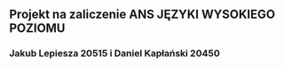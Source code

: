 ## Projekt na zaliczenie ANS JĘZYKI WYSOKIEGO POZIOMU
### Jakub Lepiesza 20515 i Daniel Kapłański 20450

